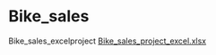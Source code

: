 # Bike_sales
Bike_sales_excelproject
[Bike_sales_project_excel.xlsx](https://github.com/Arjun-1991/Bike_sales/files/8375988/Bike_sales_project_excel.xlsx)
